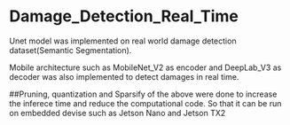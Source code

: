 # Damage_Detection_Real_Time


Unet model was implemented on real world damage detection dataset(Semantic Segmentation). 

Mobile architecture such as MobileNet_V2 as encoder and DeepLab_V3 as decoder was also implemented to detect damages in real time. 


##Pruning, quantization and Sparsify of the above were done to increase the inferece time and reduce the computational code. So that it can be run on embedded devise such as Jetson Nano and Jetson TX2
